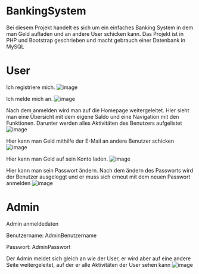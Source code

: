 # BankingSystem

Bei diesem Projekt handelt es sich um ein einfaches Banking System in dem man Geld aufladen und an andere User schicken kann. 
Das Projekt ist in PHP und Bootstrap geschrieben und macht gebrauch einer Datenbank in MySQL

# User
Ich registriere mich.
![image](https://user-images.githubusercontent.com/69918840/139533318-fadd45c5-b3f7-4f5d-b185-918c957d9b84.png)

Ich melde mich an.
![image](https://user-images.githubusercontent.com/69918840/139533343-69f22acb-a6d0-457a-aa50-c8ac01ed8a4a.png)

Nach dem anmelden wird man auf die Homepage weitergeleitet. Hier sieht man eine Übersicht mit dem eigene Saldo und eine Navigation mit den Funktionen. Darunter werden alles Aktivitäten des Benutzers aufgelistet
![image](https://user-images.githubusercontent.com/69918840/139533458-1b9282d6-2338-41b4-a6f4-48271c605e80.png)

Hier kann man Geld mithilfe der E-Mail an andere Benutzer schicken
![image](https://user-images.githubusercontent.com/69918840/139533418-8c68c3c4-cc85-4429-a30c-4dff059694f9.png)

Hier kann man Geld auf sein Konto laden.
![image](https://user-images.githubusercontent.com/69918840/139533422-3fa40466-8713-48e3-b346-6ff3147fc606.png)

Hier kann man sein Passwort ändern. Nach dem ändern des Passworts wird der Benutzer ausgeloggt und er muss sich erneut mit dem neuen Passwort anmelden
![image](https://user-images.githubusercontent.com/69918840/139533475-4a3491b8-b493-400e-8220-6f37e8f7b097.png)

# Admin
Admin anmeldedaten

Benutzername: AdminBenutzername

Passwort: AdminPasswort

Der Admin meldet sich gleich an wie der User, er wird aber auf eine andere Seite weitergeleitet, auf der er alle Aktivitäten der User sehen kann
![image](https://user-images.githubusercontent.com/69918840/139533502-9387fa46-db04-4f3a-9287-8f571e25a3fe.png)
